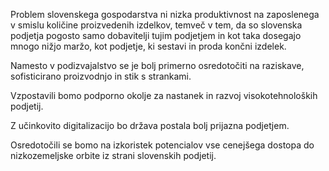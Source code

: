 Problem slovenskega gospodarstva ni nizka produktivnost na zaposlenega v smislu količine proizvedenih izdelkov, temveč v tem, da so slovenska podjetja pogosto samo dobavitelji tujim podjetjem in kot taka dosegajo mnogo nižjo maržo, kot podjetje, ki sestavi in proda končni izdelek.

Namesto v podizvajalstvo se je bolj primerno osredotočiti na raziskave, sofisticirano proizvodnjo in stik s strankami.

Vzpostavili bomo podporno okolje za nastanek in razvoj visokotehnoloških podjetij.

Z učinkovito digitalizacijo bo država postala bolj prijazna podjetjem.

Osredotočili se bomo na izkoristek potencialov vse cenejšega dostopa do nizkozemeljske orbite iz strani slovenskih podjetij.

